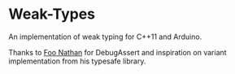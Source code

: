# Weak-Types
An implementation of weak typing for C++11 and Arduino.

Thanks to [Foo Nathan](https://github.com/foonathan) for DebugAssert and inspiration on variant implementation from his typesafe library.
